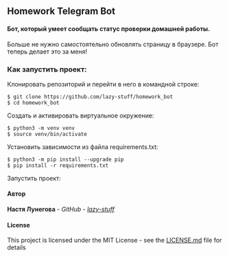 ## Homework Telegram Bot

#### Бот, который умеет сообщать статус проверки домашней работы.

Больше не нужно самостоятельно обновлять страницу в браузере.
Бот теперь делает это за меня!

### Как запустить проект:

Клонировать репозиторий и перейти в него в командной строке:

```
$ git clone https://github.com/lazy-stuff/homework_bot
$ cd homework_bot
```
Cоздать и активировать виртуальное окружение:

```
$ python3 -m venv venv
$ source venv/bin/activate
```

Установить зависимости из файла requirements.txt:

```
$ python3 -m pip install --upgrade pip
$ pip install -r requirements.txt
```

Запустить проект:


#### Автор

**Настя Лунегова** - *GitHub* - *[lazy-stuff](https://github.com/lazy-stuff)*

#### License

This project is licensed under the MIT License - see the [LICENSE.md](LICENSE.md) file for details
